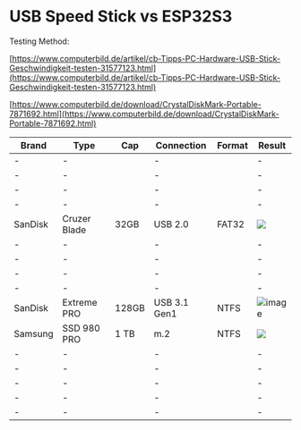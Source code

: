 # USB Speed Stick vs ESP32S3

Testing Method:

[https://www.computerbild.de/artikel/cb-Tipps-PC-Hardware-USB-Stick-Geschwindigkeit-testen-31577123.html](https://www.computerbild.de/artikel/cb-Tipps-PC-Hardware-USB-Stick-Geschwindigkeit-testen-31577123.html)

[https://www.computerbild.de/download/CrystalDiskMark-Portable-7871692.html](https://www.computerbild.de/download/CrystalDiskMark-Portable-7871692.html)

| Brand | Type | Cap | Connection | Format | Result |
| --- | --- | --- | --- | --- | --- |
| \- | \- |   | \- |   | \- |
| \- | \- |   | \- |   | \- |
| \- | \- |   | \- |   | \- |
| \- | \- |   | \- |   | \- |
| SanDisk | Cruzer Blade | 32GB | USB 2.0 | FAT32 | ![](https://user-images.githubusercontent.com/69573151/217361551-c1eeb290-a683-4d8e-937c-d75ce4a8fdfb.png) |
| \- | \- |   | \- |   | \- |
| \- | \- |   | \- |   | \- |
| \- | \- |   | \- |   | \- |
| \- | \- |   | \- |   | \- |
| SanDisk | Extreme PRO | 128GB  | USB 3.1 Gen1|  NTFS | ![image](https://user-images.githubusercontent.com/69573151/217363994-cfdff596-231f-4a60-978c-1c885d238924.png)|
| Samsung | SSD 980 PRO | 1 TB | m.2 | NTFS | ![](https://user-images.githubusercontent.com/69573151/217362259-0c7982dc-f856-4b81-9f7e-5c7207410287.png) |
| \- | \- |   | \- |   | \- |
| \- | \- |   | \- |   | \- |
| \- | \- |   | \- |   | \- |
| \- | \- |   | \- |   | \- |
| \- | \- |   | \- |   | \- |
